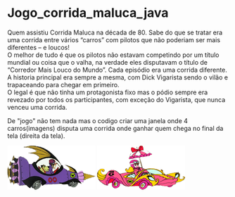 # Jogo_corrida_maluca_java

Quem assistiu Corrida Maluca na década de 80. Sabe do que se tratar era uma corrida entre vários “carros” com pilotos que não poderiam ser mais diferentes – e loucos! <br />
O melhor de tudo é que os pilotos não estavam competindo por um título mundial ou coisa que o valha, na verdade eles disputavam o título de “Corredor Mais Louco do Mundo”. Cada episódio era uma corrida diferente. A historia principal era sempre a mesma, com Dick Vigarista sendo o vilão e trapaceando para chegar em primeiro.  <br />
O legal é que não tinha um protagonista fixo mas o pódio sempre era revezado por todos os participantes, com exceção do Vigarista, que nunca venceu uma corrida. <br />

De "jogo" não tem nada mas o codigo criar uma janela onde 4 carros(imagens) disputa uma corrida onde ganhar quem chega no final da tela (direita da tela). <br />

![maquina do mal](https://github.com/GlauberFerreiraAngelo/Jogo_corrida_maluca_java/blob/main/Corrida/src/com/jogo/img/maquinadomal.png)
![penelope charmosa](https://github.com/GlauberFerreiraAngelo/Jogo_corrida_maluca_java/blob/main/Corrida/src/com/jogo/img/penelopecharmosa.png)
![]()
![]()
